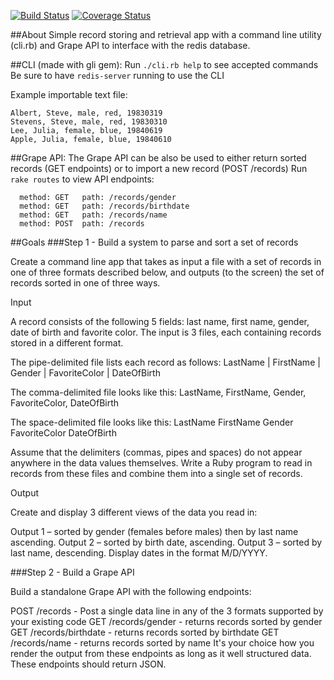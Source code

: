 [![Build Status](https://travis-ci.org/ttriggs//grape-api-practice.svg?branch=master)](https://travis-ci.org/ttriggs//grape-api-practice) [![Coverage Status](https://coveralls.io/repos/ttriggs/grape-api-practice/badge.svg)](https://coveralls.io/r/ttriggs/grape-api-practice)

##About
Simple record storing and retrieval app with a command line utility (cli.rb) and Grape API to interface with the redis database.

##CLI (made with gli gem):
Run ```./cli.rb help``` to see accepted commands
Be sure to have ```redis-server``` running to use the CLI

Example importable text file:
```
Albert, Steve, male, red, 19830319
Stevens, Steve, male, red, 19830310
Lee, Julia, female, blue, 19840619
Apple, Julia, female, blue, 19840610
```

##Grape API:
The Grape API can be also be used to either return sorted records (GET endpoints) or to import a new record (POST /records)
Run ```rake routes``` to view API endpoints:
```
  method: GET   path: /records/gender
  method: GET   path: /records/birthdate
  method: GET   path: /records/name
  method: POST  path: /records
```

##Goals
###Step 1 - Build a system to parse and sort a set of records

Create a command line app that takes as input a file with a set of records in one of three formats described below, and outputs (to the screen) the set of records sorted in one of three ways.

Input

A record consists of the following 5 fields: last name, first name, gender, date of birth and favorite color. The input is 3 files, each containing records stored in a different format.

The pipe-delimited file lists each record as follows:
LastName | FirstName | Gender | FavoriteColor | DateOfBirth

The comma-delimited file looks like this:
LastName, FirstName, Gender, FavoriteColor, DateOfBirth

The space-delimited file looks like this:
LastName FirstName Gender FavoriteColor DateOfBirth

Assume that the delimiters (commas, pipes and spaces) do not appear anywhere in the data values themselves. Write a Ruby program to read in records from these files and combine them into a single set of records.

Output

Create and display 3 different views of the data you read in:

Output 1 – sorted by gender (females before males) then by last name ascending.
Output 2 – sorted by birth date, ascending.
Output 3 – sorted by last name, descending.
Display dates in the format M/D/YYYY.

###Step 2 - Build a Grape API

Build a standalone Grape API with the following endpoints:

POST /records - Post a single data line in any of the 3 formats supported by your existing code
GET /records/gender - returns records sorted by gender
GET /records/birthdate - returns records sorted by birthdate
GET /records/name - returns records sorted by name
It's your choice how you render the output from these endpoints as long as it well structured data. These endpoints should return JSON.

